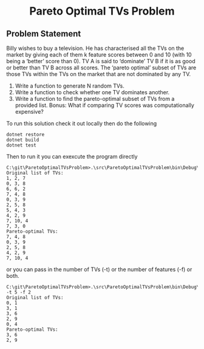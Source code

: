 <p align="center">
  <h1 align="center">Pareto Optimal TVs Problem</h1>
</p>

## Problem Statement
Billy wishes to buy a television. He has characterised all the TVs on the 
market by giving each of them k feature scores between 0 and 10 (with 10 being a ‘better’ score 
than 0). TV A is said to ‘dominate’ TV B if it is as good or better than TV B across all scores. The 
‘pareto optimal’ subset of TVs are those TVs within the TVs on the market that are not 
dominated by any TV. 
1. Write a function to generate N random TVs. 
2. Write a function to check whether one TV dominates another. 
3. Write a function to find the pareto-optimal subset of TVs from a provided list. 
Bonus: What if comparing TV scores was computationally expensive?


To run this solution check it out locally then do the following 

```
dotnet restore
dotnet build
dotnet test 
```
Then to run it you can exexcute the program directly

```
C:\git\ParetoOptimalTVsProblem>.\src\ParetoOptimalTVsProblem\bin\Debug\net7.0\ParetoOptimalTVsProblem.exe
Original list of TVs:
1, 2, 7
0, 3, 8
6, 6, 2
7, 4, 8
0, 3, 9
2, 5, 8
5, 4, 3
4, 2, 9
7, 10, 4
7, 3, 0
Pareto-optimal TVs:
7, 4, 8
0, 3, 9
2, 5, 8
4, 2, 9
7, 10, 4
```

or you can pass in the number of TVs (-t) or the number of features (-f) or both.

```
C:\git\ParetoOptimalTVsProblem>.\src\ParetoOptimalTVsProblem\bin\Debug\net7.0\ParetoOptimalTVsProblem.exe -t 5 -f 2
Original list of TVs:
0, 1
3, 1
3, 6
2, 9
0, 4
Pareto-optimal TVs:
3, 6
2, 9
```

